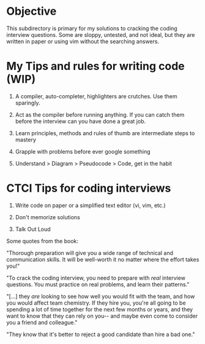 # Objective

This subdirectory is primary for my solutions to cracking the coding interview
questions. Some are sloppy, untested, and not ideal, but they are written in 
paper or using vim without the searching answers.

# My Tips and rules for writing code (WIP)

  1. A compiler, auto-completer, highlighters are crutches. Use them sparingly.

  2. Act as the compiler before running anything. If you can catch them before
    the interview can you have done a great job.
  
  3. Learn principles, methods and rules of thumb are intermediate steps to mastery

  4. Grapple with problems before ever google something
  
  5. Understand > Diagram > Pseudocode > Code, get in the habit


# CTCI Tips for coding interviews

  1. Write code on paper or a simplified text editor (vi, vim, etc.)
  
  2. Don't memorize solutions

  3. Talk Out Loud


Some quotes from the book:


"Thorough preparation will give you a wide range of technical and communication
skills. It will be well-worth it no matter where the effort takes you!"

"To crack the coding interview, you need to prepare with _real_ interview questions.
You must practice on real problems, and learn their patterns."

"[...] they _are_ looking to see how well you would fit with the team, and how you 
would affect team chemistry. If they hire you, you're all going to be spending a
lot of time together for the next few months or years, and they want to know that
they can rely on you-- and maybe even come to consider you a friend and colleague."

"They know that it's better to reject a good candidate than hire a bad one."




